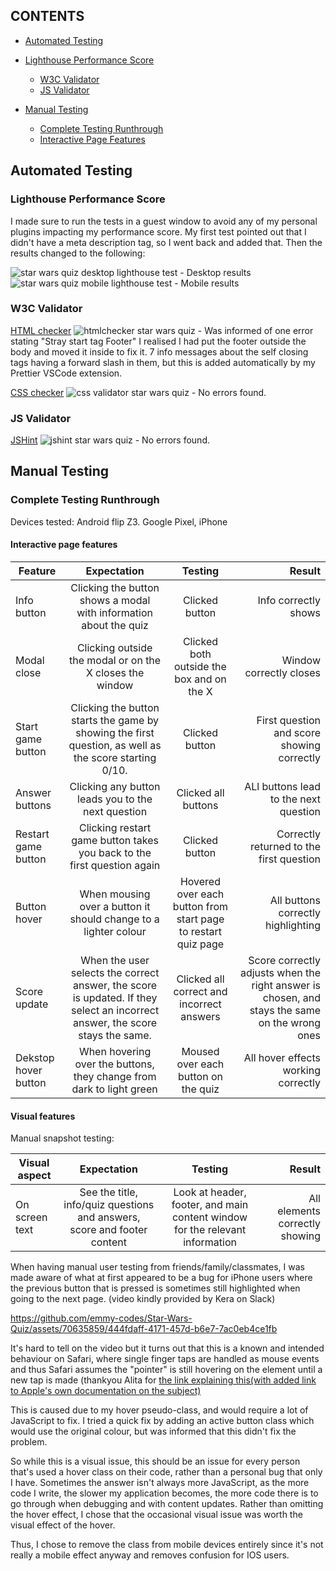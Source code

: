 ## CONTENTS

* [Automated Testing](#automated-testing)
* [Lighthouse Performance Score](#lighthouse-performance-score)
  * [W3C Validator](#w3c-validator)
  * [JS Validator](#js-validator)

* [Manual Testing](#manual-testing)
  * [Complete Testing Runthrough](#complete-testing-rundown)
  * [Interactive Page Features](#interactive-page-features)



## Automated Testing

### Lighthouse Performance Score

I made sure to run the tests in a guest window to avoid any of my personal plugins impacting my performance score. My first test pointed out that I didn't have a meta description tag, so I went back and added that. Then the results changed to the following:

![star wars quiz desktop lighthouse test](https://github.com/emmy-codes/Star-Wars-Quiz/assets/70635859/036312cc-778b-44c3-a9ba-e1a14e9389cf) - Desktop results
![star wars quiz mobile lighthouse test](https://github.com/emmy-codes/Star-Wars-Quiz/assets/70635859/6c3bf495-b9cb-435b-a57a-d5218605d19d) - Mobile results


### W3C Validator

[HTML checker](https://validator.w3.org/nu/?doc=https%3A%2F%2Femmy-codes.github.io%2FStar-Wars-Quiz%2F) ![htmlchecker star wars quiz](https://github.com/emmy-codes/Star-Wars-Quiz/assets/70635859/3f6766bf-8a1c-4664-87be-d79421028e2f) - Was informed of one error stating "Stray start tag Footer" I realised I had put the footer outside the body and moved it inside to fix it. 7 info messages about the self closing tags having a forward slash in them, but this is added automatically by my Prettier VSCode extension.

[CSS checker](https://jigsaw.w3.org/css-validator/validator?uri=https%3A%2F%2Femmy-codes.github.io%2FStar-Wars-Quiz%2F&profile=css3svg&usermedium=all&warning=1&vextwarning=&lang=en) ![css validator star wars quiz](https://github.com/emmy-codes/Star-Wars-Quiz/assets/70635859/a34e0a94-0b02-4b65-93fa-72d7b17d19ef) - No errors found. 

### JS Validator

[JSHint](https://jshint.com/) ![jshint star wars quiz](https://github.com/emmy-codes/Star-Wars-Quiz/assets/70635859/aa16a395-b6d6-4a83-ad32-13a2c685bdad) - No errors found.

## Manual Testing

### Complete Testing Runthrough

Devices tested: Android flip Z3. Google Pixel, iPhone

#### Interactive page features

| Feature  | Expectation | Testing | Result |
| -------- | :---------: | :-----: | -----: |
| Info button | Clicking the button shows a modal with information about the quiz | Clicked button | Info correctly shows
| Modal close | Clicking outside the modal or on the X closes the window | Clicked both outside the box and on the X | Window correctly closes |
| Start game button | Clicking the button starts the game by showing the first question, as well as the score starting 0/10. | Clicked button | First question and score showing correctly |
| Answer buttons | Clicking any button leads you to the next question | Clicked all buttons | ALl buttons lead to the next question |
| Restart game button | Clicking restart game button takes you back to the first question again | Clicked button | Correctly returned to the first question |
| Button hover | When mousing over a button it should change to a lighter colour | Hovered over each button from start page to restart quiz page | All buttons correctly highlighting |
| Score update | When the user selects the correct answer, the score is updated. If they select an incorrect answer, the score stays the same. | Clicked all correct and incorrect answers | Score correctly adjusts when the right answer is chosen, and stays the same on the wrong ones |
| Dekstop hover button | When hovering over the buttons, they change from dark to light green | Moused over each button on the quiz | All hover effects working correctly |

#### Visual features

Manual snapshot testing:

| Visual aspect  | Expectation | Testing | Result |
| -------------- | :---------: | :-----: | -----: |
| On screen text | See the title, info/quiz questions and answers, score and footer content | Look at header, footer, and main content window for the relevant information | All elements correctly showing|

When having manual user testing from friends/family/classmates, I was made aware of what at first appeared to be a bug for iPhone users where the previous button that is pressed is sometimes still highlighted when going to the next page. (video kindly provided by Kera on Slack)

https://github.com/emmy-codes/Star-Wars-Quiz/assets/70635859/444fdaff-4171-457d-b6e7-7ac0eb4ce1fb

It's hard to tell on the video but it turns out that this is a known and intended behaviour on Safari, where single finger taps are handled as mouse events and thus Safari assumes the "pointer" is still hovering on the element until a new tap is made (thankyou Alita for [the link explaining this(with added link to Apple's own documentation on the subject)](https://stackoverflow.com/questions/47802530/a-click-in-ios-safari-triggers-a-hover-state-on-element-underneath-where-you-t/48189857#48189857)

This is caused due to my hover pseudo-class, and would require a lot of JavaScript to fix. I tried a quick fix by adding an active button class which would use the original colour, but was informed that this didn't fix the problem.

So while this is a visual issue, this should be an issue for every person that's used a hover class on their code, rather than a personal bug that only I have. Sometimes the answer isn't always more JavaScript, as the more code I write, the slower my application becomes, the more code there is to go through when debugging and with content updates. Rather than omitting the hover effect, I chose that the occasional visual issue was worth the visual effect of the hover.

Thus, I chose to remove the class from mobile devices entirely since it's not really a mobile effect anyway and removes confusion for IOS users.
